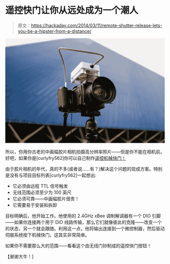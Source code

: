 # 遥控快门让你从远处成为一个潮人

> 原文：<https://hackaday.com/2014/03/11/remote-shutter-release-lets-you-be-a-hipster-from-a-distance/>

![camera shutter](img/461c9d61194f638c2e51c66184f0bc3b.png)

所以，你用你古老的中画幅胶片相机拍摄高分辨率照片——但是你不能在相机前。好吧，如果你是[curlyfry562]你可以自己制作[遥控机械快门！](http://www.instructables.com/id/Remote-Mechanical-Shutter-Release)

由于胶片相机的年代，真的不多(或者说……有？)解决这个问题的现成方案。特别是没有与项目目标列表[curlyfry562]一起想出:

*   它必须由远程 TTL 信号触发
*   无线范围必须至少为 100 英尺
*   它必须可靠——中画幅胶片很贵！
*   它需要易于安装和拆卸

目标明确后，他开始工作。他使用的 2.4GHz xBee 调制解调器有一个 DIO 引脚——如果你连接两个用于 DIO 线路传输，那么它们就像彼此的克隆——改变一个的状态，另一个就会跟随。利用这一点，他将输出连接到一个微控制器，然后驱动伺服系统按下机械快门。这其实非常简单。

如果你不需要那么大的范围——看看这个由无线门铃制成的遥控快门按钮！

【谢谢大牛！]